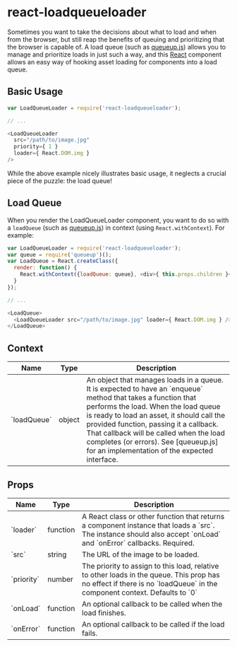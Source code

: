 react-loadqueueloader
=====================

Sometimes you want to take the decisions about what to load and when from the
browser, but still reap the benefits of queuing and prioritizing that the
browser is capable of. A load queue (such as [queueup.js]) allows you to manage
and prioritize loads in just such a way, and this [React] component allows an
easy way of hooking asset loading for components into a load queue.


Basic Usage
-----------

```javascript
var LoadQueueLoader = require('react-loadqueueloader');

// ...

<LoadQueueLoader
  src="/path/to/image.jpg"
  priority={ 1 }
  loader={ React.DOM.img }
/>

```

While the above example nicely illustrates basic usage, it neglects a crucial
piece of the puzzle: the load queue!


Load Queue
----------

When you render the LoadQueueLoader component, you want to do so with a
`loadQueue` (such as [queueup.js]) in context (using `React.withContext`).
For example:

```javascript
var LoadQueueLoader = require('react-loadqueueloader');
var queue = require('queueup')();
var LoadQueue = React.createClass({
  render: function() {
    React.withContext({loadQueue: queue}, <div>{ this.props.children }</div>);
  }
});

// ...

<LoadQueue>
  <LoadQueueLoader src="/path/to/image.jpg" loader={ React.DOM.img } />
</LoadQueue>

```


Context
-------

<table>
  <thead>
    <th>Name</th>
    <th>Type</th>
    <th>Description</th>
  </thead>
  <tbody>
    <tr>
      <td>`loadQueue`</td>
      <td>object</td>
      <td>An object that manages loads in a queue. It is expected to have an
          `enqueue` method that takes a function that performs the load. When
          the load queue is ready to load an asset, it should call the provided
          function, passing it a callback. That callback will be called when the
          load completes (or errors). See [queueup.js] for an implementation of
          the expected interface.</td>
    </tr>
  </tbody>
</table>


Props
-----

<table>
  <thead>
    <th>Name</th>
    <th>Type</th>
    <th>Description</th>
  </thead>
  <tbody>
    <tr>
      <td>`loader`</td>
      <td>function</td>
      <td>A React class or other function that returns a component instance
          that loads a `src`. The instance should also accept `onLoad`
          and `onError` callbacks. Required.</td>
    </tr>
    <tr>
      <td>`src`</td>
      <td>string</td>
      <td>The URL of the image to be loaded.</td>
    </tr>
    <tr>
      <td>`priority`</td>
      <td>number</td>
      <td>The priority to assign to this load, relative to other loads in the
          queue. This prop has no effect if there is no `loadQueue` in the
          component context. Defaults to `0`</td>
    </tr>
    <tr>
      <td>`onLoad`</td>
      <td>function</td>
      <td>An optional callback to be called when the load finishes.</td>
    </tr>
    <tr>
      <td>`onError`</td>
      <td>function</td>
      <td>An optional callback to be called if the load fails.</td>
    </tr>
  </tbody>
</table>


[React]: http://facebook.github.io/react/
[queueup.js]: http://github.com/hzdg/queueup.js/
